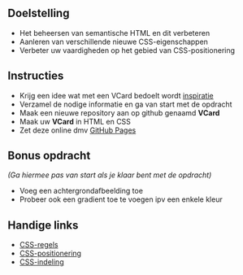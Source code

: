 ## Doelstelling

- Het beheersen van semantische HTML en dit verbeteren
- Aanleren van verschillende nieuwe CSS-eigenschappen
- Verbeter uw vaardigheden op het gebied van CSS-positionering

## Instructies

- Krijg een idee wat met een VCard bedoelt wordt [inspiratie](https://www.google.be/search?q=vcard&espv=2&source=lnms&tbm=isch&sa=X&ved=0ahUKEwjIqtvku6zTAhVmIJoKHQDZD4wQ_AUIBigB&biw=1250&bih=703#tbm=isch&q=vcard+template)
- Verzamel de nodige informatie en ga van start met de opdracht
- Maak een nieuwe repository aan op github genaamd **VCard**
- Maak uw **VCard** in HTML en CSS
- Zet deze online dmv [GitHub Pages](https://help.github.com/articles/configuring-a-publishing-source-for-github-pages/)

## Bonus opdracht
*(Ga hiermee pas van start als je klaar bent met de opdracht)* 

- Voeg een achtergrondafbeelding toe
- Probeer ook een gradient toe te voegen ipv een enkele kleur

## Handige links

- [CSS-regels](https://www.w3schools.com/css/default.asp)
- [CSS-positionering](http://learnlayout.com/position.html)
- [CSS-indeling](http://learnlayout.com/)
